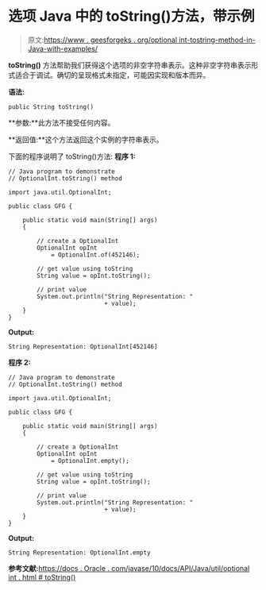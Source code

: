 # 选项 Java 中的 toString()方法，带示例

> 原文:[https://www . geesforgeks . org/optional int-tostring-method-in-Java-with-examples/](https://www.geeksforgeeks.org/optionalint-tostring-method-in-java-with-examples/)

**toString()** 方法帮助我们获得这个选项的非空字符串表示。这种非空字符串表示形式适合于调试。确切的呈现格式未指定，可能因实现和版本而异。

**语法:**

```
public String toString()

```

**参数:**此方法不接受任何内容。

**返回值:**这个方法返回这个实例的字符串表示。

下面的程序说明了 toString()方法:
**程序 1:**

```
// Java program to demonstrate
// OptionalInt.toString() method

import java.util.OptionalInt;

public class GFG {

    public static void main(String[] args)
    {

        // create a OptionalInt
        OptionalInt opInt
            = OptionalInt.of(452146);

        // get value using toString
        String value = opInt.toString();

        // print value
        System.out.println("String Representation: "
                           + value);
    }
}
```

**Output:**

```
String Representation: OptionalInt[452146]

```

**程序 2:**

```
// Java program to demonstrate
// OptionalInt.toString() method

import java.util.OptionalInt;

public class GFG {

    public static void main(String[] args)
    {

        // create a OptionalInt
        OptionalInt opInt
            = OptionalInt.empty();

        // get value using toString
        String value = opInt.toString();

        // print value
        System.out.println("String Representation: "
                           + value);
    }
}
```

**Output:**

```
String Representation: OptionalInt.empty

```

**参考文献:**[https://docs . Oracle . com/javase/10/docs/API/Java/util/optional int . html # toString()](https://docs.oracle.com/javase/10/docs/api/java/util/OptionalInt.html#toString())